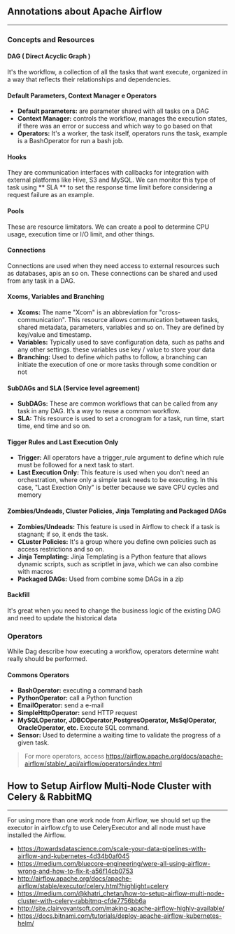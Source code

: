 ## Annotations about Apache Airflow 
---
### Concepts and Resources

#### DAG ( Direct Acyclic Graph )
It's the workflow, a collection of all the tasks that want execute, 
organized in a way that reflects their relationships and dependencies.

#### Default Parameters, Context Manager e Operators
- **Default parameters:** are parameter shared with all tasks on a DAG
- **Context Manager:** controls the workflow, manages the execution states, if there was an error or success and which way to go based on that
- **Operators:** It's a worker, the task itself, operators runs the task, example is a BashOperator for run a bash job.

#### Hooks
 They are communication interfaces with callbacks for integration with external platforms like Hive, S3 and MySQL. We can monitor this type of task using ** SLA ** to set the response time limit before considering a request failure as an example.
  
#### Pools
 These are resource limitators. We can create a pool to determine CPU usage, execution time or I/O limit, and other things.

#### Connections
 Connections are used when they need access to external resources such as databases, apis an so on. These connections can be shared and used from any task in a DAG.
 
#### Xcoms, Variables and Branching
- **Xcoms:** The name "Xcom" is an abbreviation for "cross-communication". This resource allows communication between tasks, shared metadata, parameters, variables and so on. They are defined by key/value and timestamp.
- **Variables:** Typically used to save configuration data, such as paths and any other settings. these variables use key / value to store your data 
- **Branching:** Used to define which paths to follow, a branching  can initiate the execution of one or more tasks through some condition or not

#### SubDAGs and SLA (Service level agreement)
- **SubDAGs:** These are common workflows that can be called from any task in any DAG. It’s a way to reuse a common workflow.
- **SLA:** This resource is used to set a cronogram for a task, run time, start time, end time and so on.

#### Tigger Rules and Last Execution Only
- **Trigger:** All operators have a trigger_rule argument to define which rule must be followed for a next task to start.
- **Last Execution Only:** This feature is used when you don't need an orchestration, where only a simple task needs to be executing. In this case, "Last Exection Only" is better because we save CPU cycles and memory

#### Zombies/Undeads, Cluster Policies, Jinja Templating and Packaged DAGs
- **Zombies/Undeads:** This feature is used in Airflow to check if a task is stagnant; if so, it ends the task.
- **CLuster Policies:** It's a group where you define own policies such as access restrictions and so on.
- **Jinja Templating:** Jinja Templating is a Python feature that allows dynamic scripts, such as scriptlet in java, which we can also combine with macros
- **Packaged DAGs:** Used from combine some DAGs in a zip

#### Backfill
 It's great when you need to change the business logic of the existing DAG and need to update the historical data

### Operators
While Dag describe how executing a workflow, operators determine waht really should be performed.
#### Commons Operators
- **BashOperator:** executing a command bash
- **PythonOperator:** call a Python function
- **EmailOperator:** send a e-mail
- **SimpleHttpOperator:** send HTTP request
- **MySQLOperator, JDBCOperator,PostgresOperator, MsSqlOperator, OracleOperator, etc.** Execute SQL command.
- **Sensor:** Used to determine a waiting time to validate the progress of a given task.

> For more operators, access https://airflow.apache.org/docs/apache-airflow/stable/_api/airflow/operators/index.html


## How to Setup Airflow Multi-Node Cluster with Celery & RabbitMQ
---

For using more than one work node from Airflow, we should set up the executor in airflow.cfg to use CeleryExecutor and all node must have installed the Airflow.

* https://towardsdatascience.com/scale-your-data-pipelines-with-airflow-and-kubernetes-4d34b0af045
* https://medium.com/bluecore-engineering/were-all-using-airflow-wrong-and-how-to-fix-it-a56f14cb0753
* http://airflow.apache.org/docs/apache-airflow/stable/executor/celery.html?highlight=celery
* https://medium.com/@khatri_chetan/how-to-setup-airflow-multi-node-cluster-with-celery-rabbitmq-cfde7756bb6a
* http://site.clairvoyantsoft.com/making-apache-airflow-highly-available/
* https://docs.bitnami.com/tutorials/deploy-apache-airflow-kubernetes-helm/



